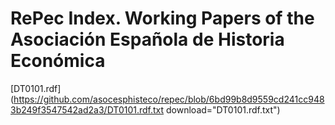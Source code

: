 # RePec Index. Working Papers of the Asociación Española de Historia Económica

[DT0101.rdf](https://github.com/asocesphisteco/repec/blob/6bd99b8d9559cd241cc9483b249f3547542ad2a3/DT0101.rdf.txt download="DT0101.rdf.txt")
